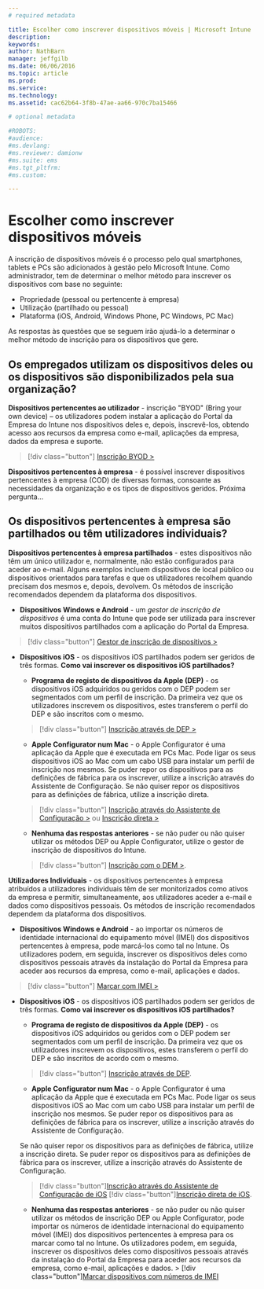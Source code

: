 ```yaml
---
# required metadata

title: Escolher como inscrever dispositivos móveis | Microsoft Intune
description:
keywords:
author: NathBarn
manager: jeffgilb
ms.date: 06/06/2016
ms.topic: article
ms.prod:
ms.service:
ms.technology:
ms.assetid: cac62b64-3f8b-47ae-aa66-970c7ba15466

# optional metadata

#ROBOTS:
#audience:
#ms.devlang:
#ms.reviewer: damionw
#ms.suite: ems
#ms.tgt_pltfrm:
#ms.custom:

---
```


# Escolher como inscrever dispositivos móveis

A inscrição de dispositivos móveis é o processo pelo qual smartphones, tablets e PCs são adicionados à gestão pelo Microsoft Intune. Como administrador, tem de determinar o melhor método para inscrever os dispositivos com base no seguinte:

 -  Propriedade (pessoal ou pertencente à empresa)
 -  Utilização (partilhado ou pessoal)
 -  Plataforma (iOS, Android, Windows Phone, PC Windows, PC Mac)

As respostas às questões que se seguem irão ajudá-lo a determinar o melhor método de inscrição para os dispositivos que gere.

## Os empregados utilizam os dispositivos deles ou os dispositivos são disponibilizados pela sua organização?

  **Dispositivos pertencentes ao utilizador** - inscrição "BYOD" (Bring your own device) – os utilizadores podem instalar a aplicação do Portal da Empresa do Intune nos dispositivos deles e, depois, inscrevê-los, obtendo acesso aos recursos da empresa como e-mail, aplicações da empresa, dados da empresa e suporte.  
  > [!div class="button"]   [Inscrição BYOD >](..deploy-use/get-ready-to-enroll-devices-in-microsoft-intune)

  **Dispositivos pertencentes à empresa** - é possível inscrever dispositivos pertencentes à empresa (COD) de diversas formas, consoante as necessidades da organização e os tipos de dispositivos geridos. Próxima pergunta...

## Os dispositivos pertencentes à empresa são partilhados ou têm utilizadores individuais?

**Dispositivos pertencentes à empresa partilhados** - estes dispositivos não têm um único utilizador e, normalmente, não estão configurados para aceder ao e-mail. Alguns exemplos incluem dispositivos de local público ou dispositivos orientados para tarefas e que os utilizadores recolhem quando precisam dos mesmos e, depois, devolvem. Os métodos de inscrição recomendados dependem da plataforma dos dispositivos.

  - **Dispositivos Windows e Android** - um *gestor de inscrição de dispositivos* é uma conta do Intune que pode ser utilizada para inscrever muitos dispositivos partilhados com a aplicação do Portal da Empresa.
  > [!div class="button"]   [Gestor de inscrição de dispositivos >](../deploy-use/enroll-corporate-owned-devices-with-the-device-enrollment-manager-in-microsoft-intune)

  - **Dispositivos iOS** - os dispositivos iOS partilhados podem ser geridos de três formas.  **Como vai inscrever os dispositivos iOS partilhados?**

    - **Programa de registo de dispositivos da Apple (DEP)** - os dispositivos iOS adquiridos ou geridos com o DEP podem ser segmentados com um perfil de inscrição. Da primeira vez que os utilizadores inscrevem os dispositivos, estes transferem o perfil do DEP e são inscritos com o mesmo.
    > [!div class="button"]     [Inscrição através de DEP >](../deploy-use/ios-device-enrollment-program-in-microsoft-intune)

    - **Apple Configurator num Mac** - o Apple Configurator é uma aplicação da Apple que é executada em PCs Mac. Pode ligar os seus dispositivos iOS ao Mac com um cabo USB para instalar um perfil de inscrição nos mesmos. Se puder repor os dispositivos para as definições de fábrica para os inscrever, utilize a inscrição através do Assistente de Configuração. Se não quiser repor os dispositivos para as definições de fábrica, utilize a inscrição direta.

    > [!div class="button"]     [Inscrição através do Assistente de Configuração >](../deploy-use/ios-setup-assistant-enrollment-in-microsoft-intune) ou [Inscrição direta >](../deploy-use/ios-direct-enrollment-in-microsoft-intune)

    - **Nenhuma das respostas anteriores** - se não puder ou não quiser utilizar os métodos DEP ou Apple Configurator, utilize o gestor de inscrição de dispositivos do Intune.
    > [!div class="button"]     [Inscrição com o DEM >](../deploy-use/enroll-corporate-owned-devices-with-the-device-enrollment-manager-in-microsoft-intune).

**Utilizadores Individuais** - os dispositivos pertencentes à empresa atribuídos a utilizadores individuais têm de ser monitorizados como ativos da empresa e permitir, simultaneamente, aos utilizadores aceder a e-mail e dados como dispositivos pessoais. Os métodos de inscrição recomendados dependem da plataforma dos dispositivos.

  - **Dispositivos Windows e Android** - ao importar os números de identidade internacional do equipamento móvel (IMEI) dos dispositivos pertencentes à empresa, pode marcá-los como tal no Intune. Os utilizadores podem, em seguida, inscrever os dispositivos deles como dispositivos pessoais através da instalação do Portal da Empresa para aceder aos recursos da empresa, como e-mail, aplicações e dados.
  > [!div class="button"]   [Marcar com IMEI >](../deploy-use/specify-corporate-owned-devices-with-international-mobile-equipment-identity-imei-numbers)

  - **Dispositivos iOS** - os dispositivos iOS partilhados podem ser geridos de três formas.  **Como vai inscrever os dispositivos iOS partilhados?**

    - **Programa de registo de dispositivos da Apple (DEP)** - os dispositivos iOS adquiridos ou geridos com o DEP podem ser segmentados com um perfil de inscrição. Da primeira vez que os utilizadores inscrevem os dispositivos, estes transferem o perfil do DEP e são inscritos de acordo com o mesmo.
    > [!div class="button"]     [Inscrição através de DEP](../deploy-use/ios-device-enrollment-program-in-microsoft-intune).

    - **Apple Configurator num Mac** - o Apple Configurator é uma aplicação da Apple que é executada em PCs Mac. Pode ligar os seus dispositivos iOS ao Mac com um cabo USB para instalar um perfil de inscrição nos mesmos. Se puder repor os dispositivos para as definições de fábrica para os inscrever, utilize a inscrição através do Assistente de Configuração.

    Se não quiser repor os dispositivos para as definições de fábrica, utilize a inscrição direta.
    Se puder repor os dispositivos para as definições de fábrica para os inscrever, utilize a inscrição através do Assistente de Configuração.
    > [!div class="button"][Inscrição através do Assistente de Configuração de iOS](../deploy-use/ios-setup-assistant-enrollment-in-microsoft-intune) [!div class="button"][Inscrição direta de iOS](../deploy-use/ios-direct-enrollment-in-microsoft-intune).

    - **Nenhuma das respostas anteriores** - se não puder ou não quiser utilizar os métodos de inscrição DEP ou Apple Configurator, pode importar os números de identidade internacional do equipamento móvel (IMEI) dos dispositivos pertencentes à empresa para os marcar como tal no Intune. Os utilizadores podem, em seguida, inscrever os dispositivos deles como dispositivos pessoais através da instalação do Portal da Empresa para aceder aos recursos da empresa, como e-mail, aplicações e dados. > [!div class="button"][Marcar dispositivos com números de IMEI](../deploy-use/specify-corporate-owned-devices-with-international-mobile-equipment-identity-imei-numbers)


<!--HONumber=Jun16_HO1-->


